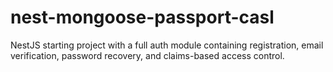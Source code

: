 # nest-mongoose-passport-casl
NestJS starting project with a full auth module containing registration, email verification, password recovery, and claims-based access control.
